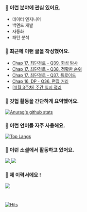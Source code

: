 ### 📡 이런 분야에 관심 있어요.

- 데이터 엔지니어
- 백엔드 개발
- 자동화
- 패턴 분석

### 📝 최근에 이런 글을 작성했어요.

<!-- BLOG-POST-LIST:START -->
- [Chap 17. 최단경로 - Q39. 화성 탐사](https://blex.me/@mildsalmon/chap-17-%EC%B5%9C%EB%8B%A8%EA%B2%BD%EB%A1%9C-q39-%ED%99%94%EC%84%B1-%ED%83%90%EC%82%AC)
- [Chap 17. 최단경로 - Q38. 정확한 순위](https://blex.me/@mildsalmon/chap-17-%EC%B5%9C%EB%8B%A8%EA%B2%BD%EB%A1%9C-q38-%EC%A0%95%ED%99%95%ED%95%9C-%EC%88%9C%EC%9C%84)
- [Chap 17. 최단경로 - Q37. 플로이드](https://blex.me/@mildsalmon/chap-17-%EC%B5%9C%EB%8B%A8%EA%B2%BD%EB%A1%9C-q37-%ED%94%8C%EB%A1%9C%EC%9D%B4%EB%93%9C)
- [Chap 16. DP - Q36. 편집 거리](https://blex.me/@mildsalmon/chap-16-dp-q36-%ED%8E%B8%EC%A7%91-%EA%B1%B0%EB%A6%AC)
- [[11월 3주차] 주간 일지 정리](https://blex.me/@mildsalmon/11%EC%9B%94-3%EC%A3%BC%EC%B0%A8-%EC%A3%BC%EA%B0%84-%EC%9D%BC%EC%A7%80-%EC%A0%95%EB%A6%AC)
<!-- BLOG-POST-LIST:END -->

### 📑 깃헙 활동을 간단하게 요약했어요.

[![Anurag's github stats](https://github-readme-stats.vercel.app/api?username=mildsalmon&count_private=false&show_icons=true)](https://github.com/mildsalmon)

### 🥇 이런 언어를 자주 사용해요.

[![Top Langs](https://github-readme-stats.vercel.app/api/top-langs/?username=mildsalmon&hide=html)](https://github.com/mildsalmon)

### 🔮 이런 소셜에서 활동하고 있어요.

<p>

<a href="https://blex.me/@mildsalmon/about">
    <img src="http://img.shields.io/badge/BLOG-black?style=plastic&logo=bloglovin">
</a>

<a href="https://solved.ac/profile/mildsalmon">
    <img src="http://img.shields.io/badge/backjoon-blueviolet?style=plastic">
</a>

### 📜 제 이력서에요 !

<!-- <a href="https://mildsalmon.notion.site/c6540c28f55a4d90b4d2dcb181e15307">
    <img src="https://img.shields.io/badge/Resume-orange?style=social&logo=MailChimp">
</a>

<a href="https://mildsalmon.notion.site/c6540c28f55a4d90b4d2dcb181e15307">
    <img src="https://img.shields.io/badge/Resume-orange?style=plastic&logo=MailChimp">
</a>
    
<a href="https://mildsalmon.notion.site/c6540c28f55a4d90b4d2dcb181e15307">
    <img src="https://img.shields.io/badge/Resume-orange?style=plastic&logo=Jordan">
</a>
    
<a href="https://mildsalmon.notion.site/c6540c28f55a4d90b4d2dcb181e15307">
    <img src="https://img.shields.io/badge/Resume-orange?style=plastic&logo=GreenSock">
</a> -->
    
<a href="https://mildsalmon.notion.site/c6540c28f55a4d90b4d2dcb181e15307">
    <img src="https://img.shields.io/badge/Resume-orange?style=plastic&logo=Notion">
</a>
    

<p>
<br>

[![Hits](https://hits.seeyoufarm.com/api/count/incr/badge.svg?url=https%3A%2F%2Fgithub.com%2Fmildsalmon)](https://hits.seeyoufarm.com)
